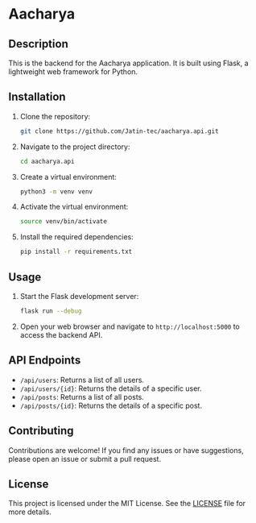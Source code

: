 # Aacharya

## Description

This is the backend for the Aacharya application. It is built using Flask, a lightweight web framework for Python.

## Installation

1. Clone the repository:

    ```bash
    git clone https://github.com/Jatin-tec/aacharya.api.git
    ```

2. Navigate to the project directory:

    ```bash
    cd aacharya.api
    ```

3. Create a virtual environment:

    ```bash
    python3 -m venv venv
    ```

4. Activate the virtual environment:

    ```bash
    source venv/bin/activate
    ```

5. Install the required dependencies:

    ```bash
    pip install -r requirements.txt
    ```

## Usage

1. Start the Flask development server:

    ```bash
    flask run --debug
    ```

2. Open your web browser and navigate to `http://localhost:5000` to access the backend API.

## API Endpoints

- `/api/users`: Returns a list of all users.
- `/api/users/{id}`: Returns the details of a specific user.
- `/api/posts`: Returns a list of all posts.
- `/api/posts/{id}`: Returns the details of a specific post.

## Contributing

Contributions are welcome! If you find any issues or have suggestions, please open an issue or submit a pull request.

## License

This project is licensed under the MIT License. See the [LICENSE](LICENSE) file for more details.